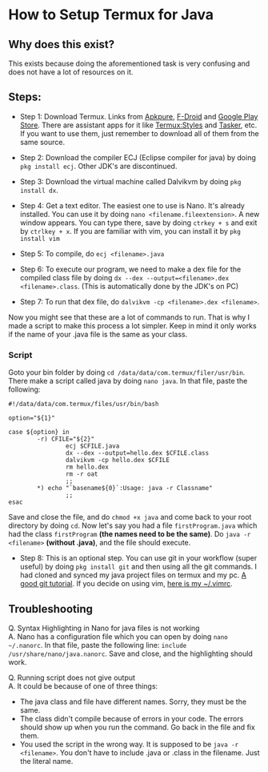 # How to Setup Termux for Java

## Why does this exist?
This exists because doing the aforementioned task is very confusing and does not have a lot of resources on it. 

## Steps:
* Step 1: Download Termux. Links from [Apkpure](https://m.apkpure.com/termux/com.termux), [F-Droid](https://f-droid.org/en/packages/com.termux/) and [Google Play Store](https://play.google.com/store/apps/details?id=com.termux&hl=en_IN&gl=US). There are assistant apps for it like [Termux:Styles](https://f-droid.org/en/packages/com.termux.styling) and [Tasker](https://f-droid.org/en/packages/com.termux.tasker), etc. If you want to use them, just remember to download all of them from the same source.

* Step 2: Download the compiler ECJ (Eclipse compiler for java) by doing `pkg install ecj`. Other JDK's are discontinued.

* Step 3: Download the virtual machine called Dalvikvm by doing `pkg install dx`.

* Step 4: Get a text editor. The easiest one to use is Nano. It's already installed. You can use it by doing `nano <filename.fileextension>`. A new window appears. You can type there, save by doing `ctrkey + s` and exit by `ctrlkey + x`. If you are familiar with vim, you can install it by `pkg install vim`

* Step 5: To compile, do `ecj <filename>.java`

* Step 6: To execute our program, we need to make a dex file for the compiled class file by doing `dx --dex --output=<filename>.dex <filename>.class`. (This is automatically done by the JDK's on PC)

* Step 7: To run that dex file, do `dalvikvm -cp <filename>.dex <filename>`.

Now you might see that these are a lot of commands to run. That is why I made a script to make this process a lot simpler. Keep in mind it only works if the name of your .java file is the same as your class. 

### Script
Goto your bin folder by doing `cd /data/data/com.termux/filer/usr/bin`. There make a script called java by doing `nano java`. In that file, paste the following: 

```
#!/data/data/com.termux/files/usr/bin/bash

option="${1}"

case ${option} in
        -r) CFILE="${2}"
                ecj $CFILE.java
                dx --dex --output=hello.dex $CFILE.class
                dalvikvm -cp hello.dex $CFILE
                rm hello.dex
                rm -r oat
                ;;
        *) echo "`basename${0}`:Usage: java -r Classname"
                ;;
esac
```

Save and close the file, and do `chmod +x java` and come back to your root directory by doing `cd`. Now let's say you had a file `firstProgram.java` which had the class `firstProgram` **(the names need to be the same)**. Do `java -r <filename>` **(without .java)**, and the file should execute. 

* Step 8: This is an optional step. You can use git in your workflow (super useful) by doing `pkg install git` and then using all the git commands. I had cloned and synced my java project files on termux and my pc. [A good git tutorial](https://www.tutorialspoint.com/git/index.htm). If you decide on using vim, [here is my ~/.vimrc](https://github.com/k2s09/dotfiles/blob/main/.vimrc).

## Troubleshooting
Q. Syntax Highlighting in Nano for java files is not working  
A. Nano has a configuration file which you can open by doing `nano ~/.nanorc`. In that file, paste the following line: `include /usr/share/nano/java.nanorc`. Save and close, and the highlighting should work.  
  
  
Q. Running script does not give output  
A. It could be because of one of three things:   
* The java class and file have different names. Sorry, they must be the same.  
* The class didn't compile because of errors in your code. The errors should show up when you run the command. Go back in the file and fix them.  
* You used the script in the wrong way. It is supposed to be `java -r <filename>`. You don't have to include .java or .class in the filename. Just  the literal name.
